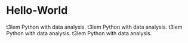 # Hello-World
 t3lem Python with data analysis.
 t3lem Python with data analysis.
 t3lem Python with data analysis.
 t3lem Python with data analysis.
